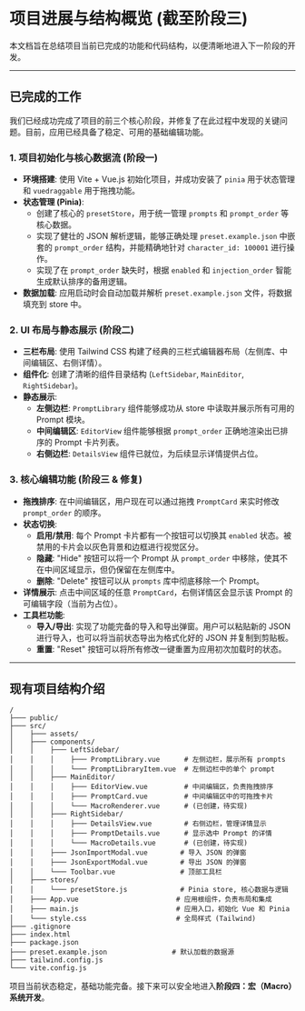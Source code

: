# 项目进展与结构概览 (截至阶段三)

本文档旨在总结项目当前已完成的功能和代码结构，以便清晰地进入下一阶段的开发。

---

## 已完成的工作

我们已经成功完成了项目的前三个核心阶段，并修复了在此过程中发现的关键问题。目前，应用已经具备了稳定、可用的基础编辑功能。

### 1. 项目初始化与核心数据流 (阶段一)
- **环境搭建**: 使用 Vite + Vue.js 初始化项目，并成功安装了 `pinia` 用于状态管理和 `vuedraggable` 用于拖拽功能。
- **状态管理 (Pinia)**:
    - 创建了核心的 `presetStore`，用于统一管理 `prompts` 和 `prompt_order` 等核心数据。
    - 实现了健壮的 JSON 解析逻辑，能够正确处理 `preset.example.json` 中嵌套的 `prompt_order` 结构，并能精确地针对 `character_id: 100001` 进行操作。
    - 实现了在 `prompt_order` 缺失时，根据 `enabled` 和 `injection_order` 智能生成默认排序的备用逻辑。
- **数据加载**: 应用启动时会自动加载并解析 `preset.example.json` 文件，将数据填充到 store 中。

### 2. UI 布局与静态展示 (阶段二)
- **三栏布局**: 使用 Tailwind CSS 构建了经典的三栏式编辑器布局（左侧库、中间编辑区、右侧详情）。
- **组件化**: 创建了清晰的组件目录结构 (`LeftSidebar`, `MainEditor`, `RightSidebar`)。
- **静态展示**:
    - **左侧边栏**: `PromptLibrary` 组件能够成功从 store 中读取并展示所有可用的 Prompt 模块。
    - **中间编辑区**: `EditorView` 组件能够根据 `prompt_order` 正确地渲染出已排序的 Prompt 卡片列表。
    - **右侧边栏**: `DetailsView` 组件已就位，为后续显示详情提供占位。

### 3. 核心编辑功能 (阶段三 & 修复)
- **拖拽排序**: 在中间编辑区，用户现在可以通过拖拽 `PromptCard` 来实时修改 `prompt_order` 的顺序。
- **状态切换**:
    - **启用/禁用**: 每个 Prompt 卡片都有一个按钮可以切换其 `enabled` 状态。被禁用的卡片会以灰色背景和边框进行视觉区分。
    - **隐藏**: "Hide" 按钮可以将一个 Prompt 从 `prompt_order` 中移除，使其不在中间区域显示，但仍保留在左侧库中。
    - **删除**: "Delete" 按钮可以从 `prompts` 库中彻底移除一个 Prompt。
- **详情展示**: 点击中间区域的任意 `PromptCard`，右侧详情区会显示该 Prompt 的可编辑字段（当前为占位）。
- **工具栏功能**:
    - **导入/导出**: 实现了功能完备的导入和导出弹窗。用户可以粘贴新的 JSON 进行导入，也可以将当前状态导出为格式化好的 JSON 并复制到剪贴板。
    - **重置**: "Reset" 按钮可以将所有修改一键重置为应用初次加载时的状态。

---

## 现有项目结构介绍

```
/
├─── public/
├─── src/
│    ├─── assets/
│    ├─── components/
│    │    ├─── LeftSidebar/
│    │    │    ├─── PromptLibrary.vue      # 左侧边栏，展示所有 prompts
│    │    │    └─── PromptLibraryItem.vue  # 左侧边栏中的单个 prompt
│    │    ├─── MainEditor/
│    │    │    ├─── EditorView.vue         # 中间编辑区，负责拖拽排序
│    │    │    ├─── PromptCard.vue         # 中间编辑区中的可拖拽卡片
│    │    │    └─── MacroRenderer.vue      # (已创建，待实现)
│    │    ├─── RightSidebar/
│    │    │    ├─── DetailsView.vue        # 右侧边栏，管理详情显示
│    │    │    ├─── PromptDetails.vue      # 显示选中 Prompt 的详情
│    │    │    └─── MacroDetails.vue       # (已创建，待实现)
│    │    ├─── JsonImportModal.vue        # 导入 JSON 的弹窗
│    │    ├─── JsonExportModal.vue        # 导出 JSON 的弹窗
│    │    └─── Toolbar.vue                # 顶部工具栏
│    ├─── stores/
│    │    └─── presetStore.js             # Pinia store, 核心数据与逻辑
│    ├─── App.vue                        # 应用根组件，负责布局和集成
│    ├─── main.js                        # 应用入口，初始化 Vue 和 Pinia
│    └─── style.css                      # 全局样式 (Tailwind)
├─── .gitignore
├─── index.html
├─── package.json
├─── preset.example.json                # 默认加载的数据源
├─── tailwind.config.js
└─── vite.config.js
```

项目当前状态稳定，基础功能完备。接下来可以安全地进入**阶段四：宏（Macro）系统开发**。
